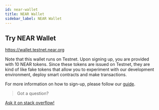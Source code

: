 ```yaml
---
id: near-wallet
title: NEAR Wallet
sidebar_label: NEAR Wallet
---
```


## Try NEAR Wallet

https://wallet.testnet.near.org

Note that this wallet runs on Testnet. Upon signing up, you are provided with 10 NEAR tokens. Since these tokens are issued on Testnet, they are kind of like fake tokens that allow you to experiment with our development environment, deploy smart contracts and make transactions.

For more information on how to sign-up, please follow our [guide](/docs/local-setup/create-account).

>Got a question?
<a href="https://stackoverflow.com/questions/tagged/nearprotocol">
  <h8> Ask it on stack overflow! </h8>
</a>
